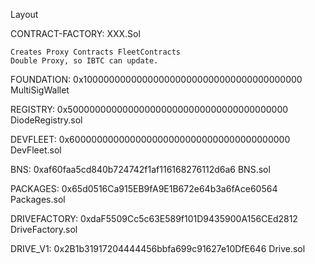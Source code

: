 Layout

CONTRACT-FACTORY: XXX.Sol

    Creates Proxy Contracts FleetContracts
    Double Proxy, so IBTC can update.


FOUNDATION:
    0x1000000000000000000000000000000000000000 MultiSigWallet

REGISTRY:
    0x5000000000000000000000000000000000000000 DiodeRegistry.sol

DEVFLEET:
    0x6000000000000000000000000000000000000000 DevFleet.sol

BNS:
    0xaf60faa5cd840b724742f1af116168276112d6a6 BNS.sol

PACKAGES:
    0x65d0516Ca915EB9fA9E1B672e64b3a6fAce60564 Packages.sol

DRIVEFACTORY:
    0xdaF5509Cc5c63E589f101D9435900A156CEd2812 DriveFactory.sol

DRIVE_V1:
    0x2B1b31917204444456bbfa699c91627e10DfE646 Drive.sol
